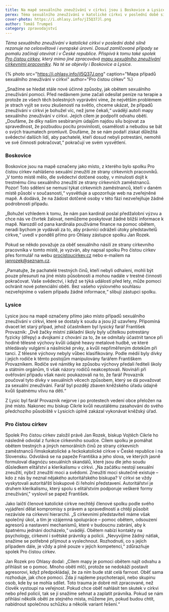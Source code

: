 ```yaml
---
title: Na mapě sexuálního zneužívání v církvi jsou i Boskovice a Lysice
perex: Téma sexuálního zneužívání v katolické církvi v poslední době silně rezonuje, a to i díky spolku Pro čistou církev, který vytvořil mapu sexuálního zneužívání církevními pracovníky.
cover-photo: https://i.ohlasy.info/jI5Q37Jl.png
author: Tomáš Trumpeš
category: zpravodajství
---
```


*Téma sexuálního zneužívání v katolické církvi v poslední době silně rezonuje na celosvětové i evropské úrovni. Dosud zamlčované případy se pomalu začínají otevírat i v České republice. Přispívá k tomu také spolek [Pro čistou církev](https://www.procistoucirkev.cz/), který mimo jiné zpracovává [mapu sexuálního zneužívání církevními pracovníky](https://www.procistoucirkev.cz/mapa/). Na té se objevily i Boskovice a Lysice.*

{% photo src="https://i.ohlasy.info/jI5Q37J.png" caption="Mapa případů sexuálního zneužívání v církvi" author="Pro čistou církev" %}

„Snažíme se hledat stále nové účinné způsoby, jak obětem sexuálního zneužívání pomoci. Před nedávnem jsme začali odesílat peníze na terapie a protože ze všech těch bolestných vyprávění víme, že největším problémem je strach vyjít se svou zkušeností na světlo, chceme ukázat, že případů zneužívání v církvi je bohužel víc, než jsme čekali,“ uvádějí autoři mapy sexuálního zneužívání v církvi. Jejich cílem je podpořit odvahu obětí. „Doufáme, že díky našim sesbíraným údajům najdou sílu bojovat za spravedlnost, že pozbudou pocitu provinilosti, osamělosti a nebudou se bát o svých traumatech promluvit. Doufáme, že se nám podaří získat důležitá svědectví dalších lidí, aby pachatelé, kteří dosud nebyli potrestáni, nemohli ve své činnosti pokračovat,“ pokračují ve svém vysvětlení. 

### Boskovice

Boskovice jsou na mapě označeny jako místo, z kterého bylo spolku Pro čistou církev nahlášeno sexuální zneužití ze strany církevních pracovníků. „V tomto místě mělo, dle svědectví dotčené osoby, v minulosti dojít k trestnému činu sexuálního zneužití ze strany církevních zaměstnanců. Pozor! Toto sdělení se nemusí týkat církevních zaměstnanců, kteří v daném místě působí v současnosti,“ vysvětluje a upozorňuje web na zveřejněné mapě. A dodává, že na žádost dotčené osoby v této fázi nezveřejňuje žádné podrobnosti případu. 

„Bohužel vzhledem k tomu, že nám pan kardinál poslal předžalobní výzvu a chce nás ve čtvrtek žalovat, nemůžeme poskytovat žádné bližší informace k mapě. Narozdíl od pana kardinála používáme finance na pomoc obětem, neradi bychom je vydávali za to, aby právníci odráželi útoky představitelů církve,“ uvedl v pondělí přímo pro Ohlasy zástupce spolku Jan Rozek.

Pokud se někdo považuje za oběť sexuálního násilí ze strany církevního pracovníka v tomto místě, je vyzván, aby napsal spolku Pro čistou církev přes formulář na webu [procistoucirkev.cz](https://www.procistoucirkev.cz) nebo e-mailem na <janrozek@seznam.cz>.

„Pamatujte, že pachatelé trestných činů, kteří nebyli odhaleni, mohli být pouze přesunuti na jiné místo působnosti a mohou nadále v trestné činnosti pokračovat. Vaše svědectví, i když se týká událostí před lety, může pomoci ochránit nové potenciální oběti. Bez vašeho výslovného souhlasu nezveřejníme o vašem případu žádné informace,“ slibují zástupci spolku.

### Lysice

Lysice jsou na mapě označeny přímo jako místo případů sexuálního zneužívání v církvi, které se dostaly k soudu a jsou již uzavřeny. Připomíná dvacet let starý případ, jehož účastníkem byl lysický farář František Provazník: „Dvě žačky místní základní školy byly učitelkou potrestány fyzicky (dřepy) a dvojkami z chování za to, že se odmítaly účastnit tance při hodině tělesné výchovy kvůli údajně heavy metalové hudbě, ve které shledávaly vulgární a násilnické prvky, a kvůli nepřiměřeným dotekům při tanci. Z tělesné výchovy nebyly vůbec klasifikovány. Podle médií byly dívky i jejich rodiče k těmto postojům manipulovány farářem Františkem Provazníkem. Rodiče své námitky ke způsobu výchovy předali řediteli školy a státním orgánům, ti však názory rodičů neakceptovali. Novináři při ověřování případu však navíc poukazovali na to, že farář Provazník poučoval tyto dívky v sexuálních věcech způsobem, který se dá považovat za sexuální zneužívání. Farář byl později zbaven kněžského úřadu údajně kvůli špatnému vlivu na děti.“

Z Lysic byl farář Provazník nejprve i po protestech vedení obce přeložen na jiné místo. Nakonec mu biskup Cikrle kvůli neustálému zasahování do svého předchozího působiště v Lysicích úplně zakázal vykonávat kněžský úřad.

### Pro čistou církev

Spolek Pro čistou církev založil právě Jan Rozek, biskup Vojtěch Cikrle ho následně odvolal z funkce církevního soudce. Cílem spolku je pomáhat obětem trestných a jiných nemorálních činů ze strany církevních zaměstnanců římskokatolické a řeckokatolické církve v České republice i na Slovensku. Odvolává se na papeže Františka a jeho slova, ve kterých jasně formuloval diagnózu sexuálních skandálů, které jsou dle jeho soudu důsledkem elitářství a klerikalismu v církvi. „Na začátku nestojí sexuální zneužití, nýbrž zneužití moci a svědomí. Zneužití moci skutečně existuje – kdo z nás by neznal nějakého autoritářského biskupa? V církvi se vždy vyskytovali autoritářští biskupové či řeholní představení. Autoritářství je druhem klerikalismu, který spolu s elitářstvím podporuje veškeré formy zneužívání," vyslovil se papež František. 

Jako laičtí členové katolické církve nechtějí členové spolku podle svého vyjádření dělat kompromisy s právem a spravedlností a chtějí působit nezávisle na církevní hierarchii. „S církevními představiteli máme však společný úkol, a tím je vzájemná spolupráce – pomoc obětem, odsouzení agresorů a nastavení mechanismů, které v budoucnu zabrání, aby k špatnému jednání docházelo,“ uvádějí. Obětem nabízí kontakty na psychology, církevní i světské právníky a policii. „Nevyvíjíme žádný nátlak, snažíme se potřebné přijmout a vyslechnout. Rozhodnutí, co s jejich případem dále, je vždy a plně pouze v jejich kompetenci,“ zdůrazňuje spolek Pro čistou církev.

Jan Rozek pro Ohlasy dodal: „Cílem mapy je pomoci obětem najít odvahu a přihlásit se o pomoc. Mnoho obětí mlčí, protože se nedokáží postavit agresorovi, když předpokládají, že za ním bude stát celá farnost. Oběť sama rozhoduje, jak chce pomoci. Zda jí najdeme psychoterapii, nebo skupinu osob, kde by se mohla sdílet. Toto trauma je dobré mít zpracované, než člověk vystoupí na veřejnost. Pokud chce oběť nahlásit ten skutek v církvi nebo před policií, tak se jí snažíme sehnat a zaplatit právníka. Pokud se nám přihlásí několik obětí ze stejného místa, můžeme jim, pokud budou chtít, nabídnout společnou schůzku a několik variant řešení.“

